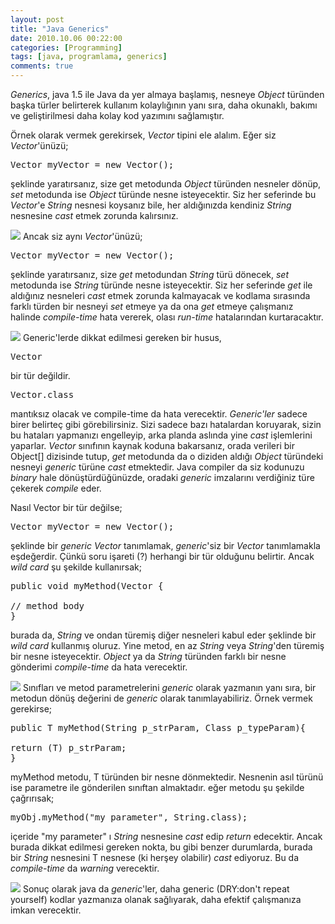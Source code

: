 ```yaml
---
layout: post
title: "Java Generics"
date: 2010.10.06 00:22:00
categories: [Programming]
tags: [java, programlama, generics]
comments: true
---
```

_Generics_, java 1.5 ile Java da yer almaya başlamış, nesneye _Object_ türünden başka türler belirterek kullanım kolaylığının yanı sıra, daha okunaklı, bakımı ve geliştirilmesi daha kolay kod yazımını sağlamıştır. 

<!--more-->

Örnek olarak vermek gerekirsek, _Vector_ tipini ele alalım. Eğer siz _Vector_'ünüzü; 

<pre class="prettyprint">Vector myVector = new Vector();</pre>

şeklinde yaratırsanız, size get metodunda _Object_ türünden nesneler dönüp, _set_ metodunda ise _Object_ türünde nesne isteyecektir. Siz her seferinde bu _Vector_'e _String_ nesnesi koysanız bile, her aldığınızda kendiniz _String_ nesnesine _cast_ etmek zorunda kalırsınız. 

![](http://2.bp.blogspot.com/-dA9pyJMc-hE/UDgJGmrsjXI/AAAAAAAAAds/t8nHnBjwtLU/s1600/generics2.png) 
Ancak siz aynı _Vector_'ünüzü; 

<pre class="prettyprint">Vector <string>myVector = new Vector<string>();</string></string></pre>

şeklinde yaratırsanız, size _get_ metodundan _String_ türü dönecek, _set_ metodunda ise _String_ türünde nesne isteyecektir. Siz her seferinde _get_ ile aldığınız nesneleri _cast_ etmek zorunda kalmayacak ve kodlama sırasında farklı türden bir nesneyi _set_ etmeye ya da ona _get_ etmeye çalışmanız halinde _compile-time_ hata vererek, olası _run-time_ hatalarından kurtaracaktır. 

![](http://1.bp.blogspot.com/-8K5Q0gTI4jU/UDgJLP8N7ZI/AAAAAAAAAd0/ehqhBho6BZM/s1600/generics.png) 
Generic'lerde dikkat edilmesi gereken bir husus, 

<pre class="prettyprint">Vector</pre>

bir tür değildir. 

<pre class="prettyprint">Vector<string>.class</string></pre>

mantıksız olacak ve compile-time da hata verecektir. _Generic'ler_ sadece birer belirteç gibi görebilirsiniz. Sizi sadece bazı hatalardan koruyarak, sizin bu hataları yapmanızı engelleyip, arka planda aslında yine _cast_ işlemlerini yaparlar. _Vector_ sınıfının kaynak koduna bakarsanız, orada verileri bir Object[] dizisinde tutup, _get_ metodunda da o diziden aldığı _Object_ türündeki nesneyi _generic_ türüne _cast_ etmektedir. Java compiler da siz kodunuzu _binary_ hale dönüştürdüğünüzde, oradaki _generic_ imzalarını verdiğiniz türe çekerek _compile_ eder. 

Nasıl Vector bir tür değilse; 

<pre class="prettyprint">Vector myVector = new Vector();</pre>

şeklinde bir _generic Vector_ tanımlamak, _generic_'siz bir _Vector_ tanımlamakla eşdeğerdir. Çünkü soru işareti (?) herhangi bir tür olduğunu belirtir. Ancak _wild card_ şu şekilde kullanırsak; 

<pre class="prettyprint">public void myMethod(Vector { 

// method body 
}</pre>

burada da, _String_ ve ondan türemiş diğer nesneleri kabul eder şeklinde bir _wild card_ kullanmış oluruz. Yine metod, en az _String_ veya _String_'den türemiş bir nesne isteyecektir. _Object_ ya da _String_ türünden farklı bir nesne gönderimi _compile-time_ da hata verecektir. 

![](http://3.bp.blogspot.com/-pROt8o042a8/UDgJOydAwYI/AAAAAAAAAd8/OsjLkJZmhP4/s1600/generics_wild.png) 
Sınıfları ve metod parametrelerini _generic_ olarak yazmanın yanı sıra, bir metodun dönüş değerini de _generic_ olarak tanımlayabiliriz. Örnek vermek gerekirse; 

<pre class="prettyprint">public T myMethod(String p_strParam, Class <t>p_typeParam){ 

return (T) p_strParam; 
}</t></pre>

myMethod metodu, T türünden bir nesne dönmektedir. Nesnenin asıl türünü ise parametre ile gönderilen sınıftan almaktadır. eğer metodu şu şekilde çağrırısak; 

<pre class="prettyprint">myObj.myMethod("my parameter", String.class);</pre>

içeride "my parameter" ı _String_ nesnesine _cast_ edip _return_ edecektir. Ancak burada dikkat edilmesi gereken nokta, bu gibi benzer durumlarda, burada bir _String_ nesnesini T nesnese (ki herşey olabilir) _cast_ ediyoruz. Bu da _compile-time_ da _warning_ verecektir. 

[![](http://3.bp.blogspot.com/-6AckKQsjKxM/UDgJTlB3JUI/AAAAAAAAAeE/8jNUpDP0iL8/s320/generic_metod.png)](http://3.bp.blogspot.com/-6AckKQsjKxM/UDgJTlB3JUI/AAAAAAAAAeE/8jNUpDP0iL8/s1600/generic_metod.png) 
Sonuç olarak java da _generic_'ler, daha generic (DRY:don't repeat yourself) kodlar yazmanıza olanak sağlıyarak, daha efektif çalışmanıza imkan verecektir.
